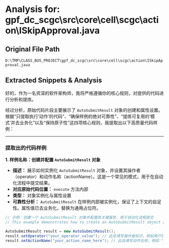 # Analysis for: gpf_dc_scgc\src\core\cell\scgc\action\ISkipApproval.java

## Original File Path
`D:\TMP\CLASS_BUS_PROJECT\gpf_dc_scgc\src\core\cell\scgc\action\ISkipApproval.java`

## Extracted Snippets & Analysis
好的，作为一名资深的软件架构师，我将严格遵循你的核心规则，对提供的代码进行分析和提炼。

经过分析，原始代码片段主要展示了 `AutoSubmitResult` 对象的创建和属性设置。根据“只提取执行‘动作’的代码”、“确保样例的绝对可靠性”、“提炼可复用的‘模式’并去业务化”以及“保持原子性”这四项核心规则，我提取出以下高质量代码样例：

---

### 提取出的代码样例

**1. 样例名称：创建并配置 `AutoSubmitResult` 对象**

*   **描述：** 展示如何实例化 `AutoSubmitResult` 对象，并设置其操作者（operator）和动作名称（actionName）。这是一个常见的模式，用于在自动化流程中提交结果。
*   **对应原始代码位置：** `execute` 方法内部
*   **类型：** 对象实例化与属性设置
*   **可靠性分析：** `AutoSubmitResult` 在样例内部被实例化，保证了上下文的自足性。属性值已去业务化，替换为通用占位符。

```java
// 示例：创建一个 AutoSubmitResult 对象并配置其关键属性，用于自动化流程提交
// This example demonstrates how to create an AutoSubmitResult object and configure its key properties for automated process submission.

AutoSubmitResult result = new AutoSubmitResult();
result.setOperator("your_operator_value"); // 此处填写操作者标识，例如用户ID、RTX账号等
result.setActionName("your_action_name_here"); // 此处填写动作名称，例如 "通过", "拒绝", "退回" 等
```
